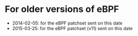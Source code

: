 # For older versions of eBPF

- 2014-02-05: for the eBPF patchset sent on this date
- 2015-03-25: for the eBPF patchset (v11) sent on this date
